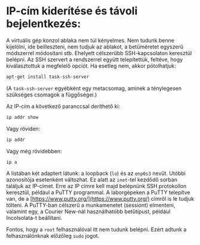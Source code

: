 # IP-cím kiderítése és távoli bejelentkezés:

A virtuális gép konzol ablaka nem túl kényelmes. Nem tudunk benne kijelölni, ide beilleszteni, nem tudjuk az ablakot, a betűméretet egyszerű módszerrel módosítani stb. Ehelyett célszerűbb SSH-kapcsolaton keresztül belépni. Az SSH szervert a rendszerrel együtt telepítettük, feltéve, hogy kiválasztottuk a megfelelő opciót. Ha esetleg nem, akkor pótolhatjuk:

```bash
apt-get install task-ssh-server
```

(A `task-ssh-server` egyébként egy metacsomag, aminek a ténylegesen szükséges csomagok a függőségei.)

Az IP-cím a következő paranccsal deríthető ki:

```bash
ip addr show
```

Vagy röviden:

```bash
ip addr
```

Vagy még rövidebben:

```
ip a
```

A listában két adaptert látunk: a loopback (`lo`) és az `enp0s3` nevűt. Utóbbi azonosítója esetenként változhat. Ez alatt az `inet`-tel kezdődő sorban találjuk az IP-címet. Erre az IP címre kell majd belépnünk SSH protokollon keresztül, például a PuTTY programmal. A laborgépeken a PuTTY telepítve van, de a [https://www.putty.org/](https://www.putty.org/) címről is le tudjuk tölteni. A PuTTY-ban célszerű a munkamenetet (sessiont) elmenteni, valamint egy, a Courier New-nál használhatóbb betűtípust, például Incolsolata-t beállítani.

Fontos, hogy a `root` felhasználóval itt nem tudunk belépni. Ezért adtunk a felhasználónknak előzőleg `sudo` jogot.

